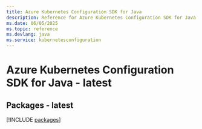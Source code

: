 ```yaml
---
title: Azure Kubernetes Configuration SDK for Java
description: Reference for Azure Kubernetes Configuration SDK for Java
ms.date: 06/05/2025
ms.topic: reference
ms.devlang: java
ms.service: kubernetesconfiguration
---
```

# Azure Kubernetes Configuration SDK for Java - latest
## Packages - latest
[!INCLUDE [packages](kubernetes-configuration-index.md)]